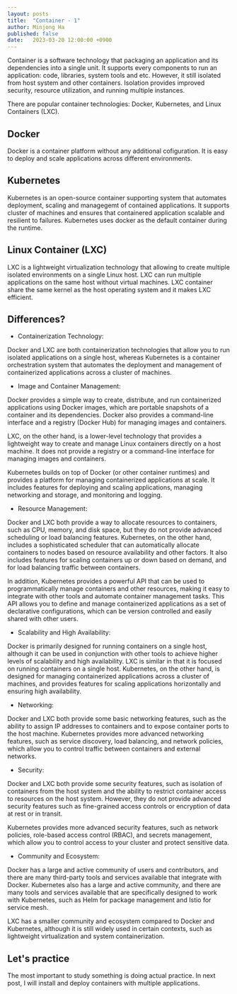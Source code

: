 ```yaml
---
layout: posts
title:  "Container - 1"
author: Minjong Ha
published: false
date:   2023-03-20 12:00:00 +0900
---
```


Container is a software technology that packaging an application and its dependencies into a single unit.
It supports every components to run an application: code, libraries, system tools and etc.
However, it still isolated from host system and other containers.
Isolation provides improved security, resource utilization, and running multiple instances.

There are popular container technologies: Docker, Kubernetes, and Linux Containers (LXC).

## Docker

Docker is a container platform without any additional cofiguration.
It is easy to deploy and scale applications across different environments.

## Kubernetes

Kubernetes is an open-source container supporting system that automates deployment, scaling and managegemt of contained applications.
It supports cluster of machines and ensures that containered application scalable and resilient to failures.
Kubernetes uses docker as the default container during the runtime.

## Linux Container (LXC)

LXC is a lightweight virtualization technology that allowing to create multiple isolated environments on a single Linux host.
LXC can run multiple applications on the same host without virtual machines.
LXC container share the same kernel as the host operating system and it makes LXC efficient.

## Differences?

* Containerization Technology:

Docker and LXC are both containerization technologies that allow you to run isolated applications on a single host, whereas Kubernetes is a container orchestration system that automates the deployment and management of containerized applications across a cluster of machines.

* Image and Container Management:

Docker provides a simple way to create, distribute, and run containerized applications using Docker images, which are portable snapshots of a container and its dependencies.
Docker also provides a command-line interface and a registry (Docker Hub) for managing images and containers.

LXC, on the other hand, is a lower-level technology that provides a lightweight way to create and manage Linux containers directly on a host machine.
It does not provide a registry or a command-line interface for managing images and containers.

Kubernetes builds on top of Docker (or other container runtimes) and provides a platform for managing containerized applications at scale.
It includes features for deploying and scaling applications, managing networking and storage, and monitoring and logging.

* Resource Management:

Docker and LXC both provide a way to allocate resources to containers, such as CPU, memory, and disk space, but they do not provide advanced scheduling or load balancing features.
Kubernetes, on the other hand, includes a sophisticated scheduler that can automatically allocate containers to nodes based on resource availability and other factors.
It also includes features for scaling containers up or down based on demand, and for load balancing traffic between containers.

In addition, Kubernetes provides a powerful API that can be used to programmatically manage containers and other resources, making it easy to integrate with other tools and automate container management tasks.
This API allows you to define and manage containerized applications as a set of declarative configurations, which can be version controlled and easily shared with other users.

* Scalability and High Availability:

Docker is primarily designed for running containers on a single host, although it can be used in conjunction with other tools to achieve higher levels of scalability and high availability.
LXC is similar in that it is focused on running containers on a single host.
Kubernetes, on the other hand, is designed for managing containerized applications across a cluster of machines, and provides features for scaling applications horizontally and ensuring high availability.

* Networking:

Docker and LXC both provide some basic networking features, such as the ability to assign IP addresses to containers and to expose container ports to the host machine.
Kubernetes provides more advanced networking features, such as service discovery, load balancing, and network policies, which allow you to control traffic between containers and external networks.

* Security:

Docker and LXC both provide some security features, such as isolation of containers from the host system and the ability to restrict container access to resources on the host system.
However, they do not provide advanced security features such as fine-grained access controls or encryption of data at rest or in transit.

Kubernetes provides more advanced security features, such as network policies, role-based access control (RBAC), and secrets management, which allow you to control access to your cluster and protect sensitive data.

* Community and Ecosystem:

Docker has a large and active community of users and contributors, and there are many third-party tools and services available that integrate with Docker.
Kubernetes also has a large and active community, and there are many tools and services available that are specifically designed to work with Kubernetes, such as Helm for package management and Istio for service mesh.

LXC has a smaller community and ecosystem compared to Docker and Kubernetes, although it is still widely used in certain contexts, such as lightweight virtualization and system containerization.

## Let's practice

The most important to study something is doing actual practice.
In next post, I will install and deploy containers with multiple applications.

